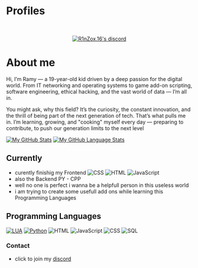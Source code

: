 <h1 align="left">Profiles</h1><br>
  <p align="center">
    <a href="https://discordapp.com/users/871698857493422110" target="_blank">
        <img title="R1nzox's discord" alt="R1nZox.16's discord" src="https://discord.c99.nl/widget/theme-2/871698857493422110.png"/>
    </a>
    <br/>
</p>


# About me
Hi, I’m Ramy — a 19-year-old kid driven by a deep passion for the digital world.
From IT networking and operating systems to game add-on scripting, software engineering, ethical hacking, and the vast world of data — I’m all in.

You might ask, why this field?
It’s the curiosity, the constant innovation, and the thrill of being part of the next generation of tech. That’s what pulls me in. I’m learning, growing, and "cooking" myself every day — preparing to contribute, to push our generation limits to the next level 


[![My GitHub Stats](https://github-readme-stats.vercel.app/api/?username=R1nZox-dev&count_private=true&theme=tokyonight&show_icons=true )](https://github.com/BaziForYou)
[![My GitHub Language Stats](https://github-readme-stats.vercel.app/api/top-langs/?username=R1nZox-dev&langs_count=5&theme=tokyonight&layout=compact)](https://github.com/BaziForYou)

## Currently
-  curently finishig my Frontend ![CSS](https://img.shields.io/badge/-CSS-000?&logo=css3&logoColor=007ACC)  ![HTML](https://img.shields.io/badge/-HTML-000?&logo=html5) ![JavaScript](https://img.shields.io/badge/-JavaScript-000?&logo=JavaScript&logoColor=ddc508)
- also the Backend PY - CPP 
- well no one is perfect i wanna be a helpfull person in this useless world 
- i am trying to create some usefull add ons while learning this Programming Languages

## Programming Languages

[![LUA](https://img.shields.io/badge/-Lua-000?&logo=lua&logoColor=2C2D72)](https://www.lua.org/docs.html)
[![Python](https://img.shields.io/badge/-Python-000?&logo=python&logoColor=f2c6402)](https://docs.python.org/3/)
![HTML](https://img.shields.io/badge/-HTML-000?&logo=html5)
![JavaScript](https://img.shields.io/badge/-JavaScript-000?&logo=JavaScript&logoColor=ddc508)
![CSS](https://img.shields.io/badge/-CSS-000?&logo=css3&logoColor=007ACC)
![SQL](https://img.shields.io/badge/-SQL-000?&logo=MySQL&logoColor=4479A1)


### Contact
- click to join my [discord](https://discord.gg/fcX35xvJap)


<!---
R1nZox-dev/R1nZox-dev is a ✨ special ✨ repository because its `README.md` (this file) appears on your GitHub profile.
You can click the Preview link to take a look at your changes.
--->
